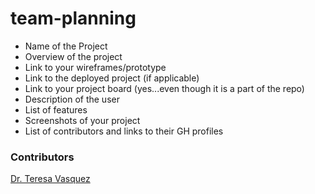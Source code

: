 # team-planning

- Name of the Project
- Overview of the project
- Link to your wireframes/prototype
- Link to the deployed project (if applicable)
- Link to your project board (yes...even though it is a part of the repo)
- Description of the user
- List of features
- Screenshots of your project
- List of contributors and links to their GH profiles

### Contributors
[Dr. Teresa Vasquez](https://github.com/drteresavasquez)
